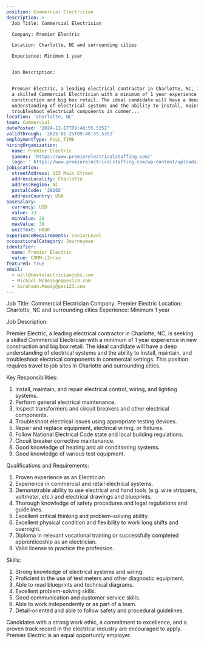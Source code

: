 ```yaml
---
position: Commercial Electrician
description: >-
  Job Title: Commercial Electrician

  Company: Premier Electric

  Location: Charlotte, NC and surrounding cities

  Experience: Minimum 1 year


  Job Description:


  Premier Electric, a leading electrical contractor in Charlotte, NC, is seeking
  a skilled Commercial Electrician with a minimum of 1 year experience in new
  construction and big box retail. The ideal candidate will have a deep
  understanding of electrical systems and the ability to install, maintain, and
  troubleshoot electrical components in commer...
location: 'Charlotte, NC'
team: Commercial
datePosted: '2024-12-17T09:48:55.535Z'
validThrough: '2025-01-25T09:48:55.535Z'
employmentType: FULL_TIME
hiringOrganization:
  name: Premier Electric
  sameAs: 'https://www.premierelectricalstaffing.com/'
  logo: ' https://www.premierelectricalstaffing.com/wp-content/uploads/2020/05/Premier-Electrical-Staffing-logo.png'
jobLocation:
  streetAddress: 123 Main Street
  addressLocality: Charlotte
  addressRegion: NC
  postalCode: '28202'
  addressCountry: USA
baseSalary:
  currency: USD
  value: 33
  minValue: 28
  maxValue: 38
  unitText: HOUR
experienceRequirements: seniorLevel
occupationalCategory: Journeyman
identifier:
  name: Premier Electric
  value: COMM-i2rrxx
featured: true
email:
  - will@bestelectricianjobs.com
  - Michael.Mckeaige@pes123.com
  - Sarahann.Moody@pes123.com
---
```




Job Title: Commercial Electrician
Company: Premier Electric
Location: Charlotte, NC and surrounding cities
Experience: Minimum 1 year

Job Description:

Premier Electric, a leading electrical contractor in Charlotte, NC, is seeking a skilled Commercial Electrician with a minimum of 1 year experience in new construction and big box retail. The ideal candidate will have a deep understanding of electrical systems and the ability to install, maintain, and troubleshoot electrical components in commercial settings. This position requires travel to job sites in Charlotte and surrounding cities.

Key Responsibilities:

1. Install, maintain, and repair electrical control, wiring, and lighting systems.
2. Perform general electrical maintenance.
3. Inspect transformers and circuit breakers and other electrical components.
4. Troubleshoot electrical issues using appropriate testing devices.
5. Repair and replace equipment, electrical wiring, or fixtures.
6. Follow National Electrical Code state and local building regulations.
7. Circuit breaker corrective maintenance.
8. Good knowledge of heating and air conditioning systems.
9. Good knowledge of various test equipment.

Qualifications and Requirements:

1. Proven experience as an Electrician
2. Experience in commercial and retail electrical systems.
3. Demonstrable ability to use electrical and hand tools (e.g. wire strippers, voltmeter, etc.) and electrical drawings and blueprints.
4. Thorough knowledge of safety procedures and legal regulations and guidelines.
5. Excellent critical thinking and problem-solving ability.
6. Excellent physical condition and flexibility to work long shifts and overnight.
7. Diploma in relevant vocational training or successfully completed apprenticeship as an electrician.
8. Valid license to practice the profession.

Skills:

1. Strong knowledge of electrical systems and wiring.
2. Proficient in the use of test meters and other diagnostic equipment.
3. Able to read blueprints and technical diagrams.
4. Excellent problem-solving skills.
5. Good communication and customer service skills.
6. Able to work independently or as part of a team.
7. Detail-oriented and able to follow safety and procedural guidelines.

Candidates with a strong work ethic, a commitment to excellence, and a proven track record in the electrical industry are encouraged to apply. Premier Electric is an equal opportunity employer.
